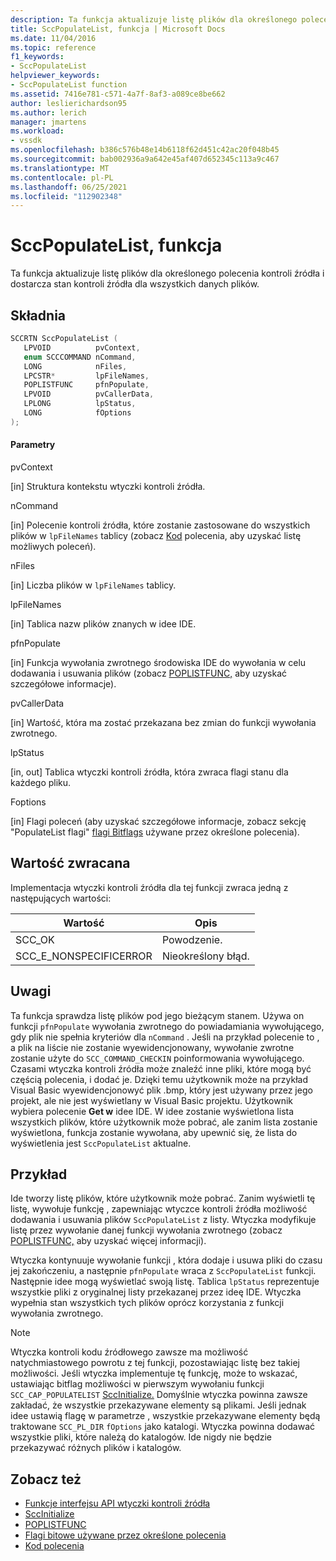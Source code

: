 ```yaml
---
description: Ta funkcja aktualizuje listę plików dla określonego polecenia kontroli źródła i dostarcza stan kontroli źródła dla wszystkich danych plików.
title: SccPopulateList, funkcja | Microsoft Docs
ms.date: 11/04/2016
ms.topic: reference
f1_keywords:
- SccPopulateList
helpviewer_keywords:
- SccPopulateList function
ms.assetid: 7416e781-c571-4a7f-8af3-a089ce8be662
author: leslierichardson95
ms.author: lerich
manager: jmartens
ms.workload:
- vssdk
ms.openlocfilehash: b386c576b48e14b6118f62d451c42ac20f048b45
ms.sourcegitcommit: bab002936a9a642e45af407d652345c113a9c467
ms.translationtype: MT
ms.contentlocale: pl-PL
ms.lasthandoff: 06/25/2021
ms.locfileid: "112902348"
---
```

# <a name="sccpopulatelist-function"></a>SccPopulateList, funkcja
Ta funkcja aktualizuje listę plików dla określonego polecenia kontroli źródła i dostarcza stan kontroli źródła dla wszystkich danych plików.

## <a name="syntax"></a>Składnia

```cpp
SCCRTN SccPopulateList (
   LPVOID          pvContext,
   enum SCCCOMMAND nCommand,
   LONG            nFiles,
   LPCSTR*         lpFileNames,
   POPLISTFUNC     pfnPopulate,
   LPVOID          pvCallerData,
   LPLONG          lpStatus,
   LONG            fOptions
);
```

#### <a name="parameters"></a>Parametry
 pvContext

[in] Struktura kontekstu wtyczki kontroli źródła.

 nCommand

[in] Polecenie kontroli źródła, które zostanie zastosowane do wszystkich plików w `lpFileNames` tablicy (zobacz [Kod](../extensibility/command-code-enumerator.md) polecenia, aby uzyskać listę możliwych poleceń).

 nFiles

[in] Liczba plików w `lpFileNames` tablicy.

 lpFileNames

[in] Tablica nazw plików znanych w idee IDE.

 pfnPopulate

[in] Funkcja wywołania zwrotnego środowiska IDE do wywołania w celu dodawania i usuwania plików (zobacz [POPLISTFUNC,](../extensibility/poplistfunc.md) aby uzyskać szczegółowe informacje).

 pvCallerData

[in] Wartość, która ma zostać przekazana bez zmian do funkcji wywołania zwrotnego.

 lpStatus

[in, out] Tablica wtyczki kontroli źródła, która zwraca flagi stanu dla każdego pliku.

 Foptions

[in] Flagi poleceń (aby uzyskać szczegółowe informacje, zobacz sekcję "PopulateList flagi" [flagi Bitflags](../extensibility/bitflags-used-by-specific-commands.md) używane przez określone polecenia).

## <a name="return-value"></a>Wartość zwracana
 Implementacja wtyczki kontroli źródła dla tej funkcji zwraca jedną z następujących wartości:

|Wartość|Opis|
|-----------|-----------------|
|SCC_OK|Powodzenie.|
|SCC_E_NONSPECIFICERROR|Nieokreślony błąd.|

## <a name="remarks"></a>Uwagi
 Ta funkcja sprawdza listę plików pod jego bieżącym stanem. Używa on funkcji `pfnPopulate` wywołania zwrotnego do powiadamiania wywołującego, gdy plik nie spełnia kryteriów dla `nCommand` . Jeśli na przykład polecenie to , a plik na liście nie zostanie wyewidencjonowany, wywołanie zwrotne zostanie użyte do `SCC_COMMAND_CHECKIN` poinformowania wywołującego. Czasami wtyczka kontroli źródła może znaleźć inne pliki, które mogą być częścią polecenia, i dodać je. Dzięki temu użytkownik może na przykład Visual Basic wyewidencjonowyć plik .bmp, który jest używany przez jego projekt, ale nie jest wyświetlany w Visual Basic projektu. Użytkownik wybiera polecenie **Get w** idee IDE. W idee zostanie wyświetlona lista wszystkich plików, które użytkownik może pobrać, ale zanim lista zostanie wyświetlona, funkcja zostanie wywołana, aby upewnić się, że lista do wyświetlenia jest `SccPopulateList` aktualne.

## <a name="example"></a>Przykład
 Ide tworzy listę plików, które użytkownik może pobrać. Zanim wyświetli tę listę, wywołuje funkcję , zapewniając wtyczce kontroli źródła możliwość dodawania i usuwania plików `SccPopulateList` z listy. Wtyczka modyfikuje listę przez wywołanie danej funkcji wywołania zwrotnego (zobacz [POPLISTFUNC,](../extensibility/poplistfunc.md) aby uzyskać więcej informacji).

 Wtyczka kontynuuje wywołanie funkcji , która dodaje i usuwa pliki do czasu jej zakończeniu, a następnie `pfnPopulate` wraca z `SccPopulateList` funkcji. Następnie idee mogą wyświetlać swoją listę. Tablica `lpStatus` reprezentuje wszystkie pliki z oryginalnej listy przekazanej przez ideę IDE. Wtyczka wypełnia stan wszystkich tych plików oprócz korzystania z funkcji wywołania zwrotnego.

> [!NOTE]
> Wtyczka kontroli kodu źródłowego zawsze ma możliwość natychmiastowego powrotu z tej funkcji, pozostawiając listę bez takiej możliwości. Jeśli wtyczka implementuje tę funkcję, może to wskazać, ustawiając bitflag możliwości w pierwszym wywołaniu funkcji `SCC_CAP_POPULATELIST` [SccInitialize.](../extensibility/sccinitialize-function.md) Domyślnie wtyczka powinna zawsze zakładać, że wszystkie przekazywane elementy są plikami. Jeśli jednak idee ustawią flagę w parametrze , wszystkie przekazywane elementy będą traktowane `SCC_PL_DIR` `fOptions` jako katalogi. Wtyczka powinna dodawać wszystkie pliki, które należą do katalogów. Ide nigdy nie będzie przekazywać różnych plików i katalogów.

## <a name="see-also"></a>Zobacz też
- [Funkcje interfejsu API wtyczki kontroli źródła](../extensibility/source-control-plug-in-api-functions.md)
- [SccInitialize](../extensibility/sccinitialize-function.md)
- [POPLISTFUNC](../extensibility/poplistfunc.md)
- [Flagi bitowe używane przez określone polecenia ](../extensibility/bitflags-used-by-specific-commands.md)
- [Kod polecenia](../extensibility/command-code-enumerator.md)
